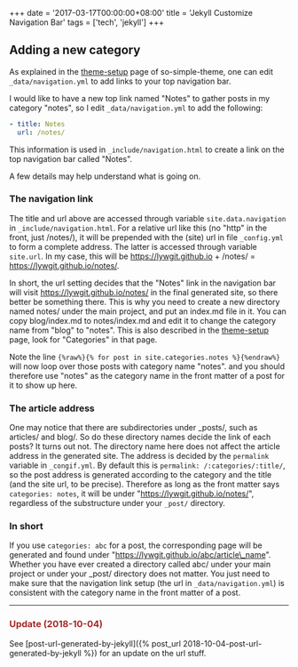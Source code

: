 +++
date = '2017-03-17T00:00:00+08:00'
title = 'Jekyll Customize Navigation Bar'
tags = ['tech', 'jekyll']
+++

## Adding a new category

As explained in the [theme-setup](https://mmistakes.github.io/so-simple-theme/theme-setup/) page of so-simple-theme, one can edit `_data/navigation.yml` to add links to your top navigation bar. 

I would like to have a new top link named "Notes" to gather posts in my category "notes", so I edit `_data/navigation.yml` to add the following: 

```yml
- title: Notes
  url: /notes/
```

This information is used in `_include/navigation.html` to create a link on the top navigation bar called "Notes". 

A few details may help understand what is going on.

### The navigation link

The title and url above are accessed through variable `site.data.navigation` in `_include/navigation.html`. For a relative url like this (no "http" in the front, just /notes/), it will be prepended with the (site) url in file `_config.yml` to form a complete address. The latter is accessed through variable `site.url`. In my case, this will be https://lywgit.github.io + /notes/ = https://lywgit.github.io/notes/.

In short, the url setting decides that the "Notes" link in the navigation bar will visit https://lywgit.github.io/notes/ in the final generated site, so there better be something there. This is why you need to create a new directory named notes/ under the main project, and put an index.md file in it. You can copy blog/index.md to notes/index.md and edit it to change the category name from "blog" to "notes". This is also described in the [theme-setup](https://mmistakes.github.io/so-simple-theme/theme-setup/) page, look for "Categories" in that page.

Note the line `{%raw%}{% for post in site.categories.notes %}{%endraw%}` will now loop over those posts with category name "notes". and you should therefore use "notes" as the category name in the front matter of a post for it to show up here. 


### The article address

One may notice that there are subdirectories under _posts/, such as articles/ and blog/. So do these directory names decide the link of each posts? It turns out not. The directory name here does not affect the article address in the generated site. The address is decided by the `permalink` variable in `_congif.yml`. By default this is `permalink: /:categories/:title/`, so the post address is generated according to the category and the title (and the site url, to be precise). Therefore as long as the front matter says `categories: notes`, it will be under "https://lywgit.github.io/notes/", regardless of the substructure under your `_post/` directory. 

### In short 

If you use `categories: abc` for a post, the corresponding page will be generated and found under "https://lywgit.github.io/abc/article\_name". Whether you have ever created a directory called abc/ under your main project or under your _post/ directory does not matter. You just need to make sure that the navigation link setup (the url in `_data/navigation.yml`) is consistent with the category name in the front matter of a post. 


---

<h3 style="color:brown"> Update (2018-10-04) </h3> 

See [post-url-generated-by-jekyll]({% post_url 2018-10-04-post-url-generated-by-jekyll %}) for an update on the url stuff.  


